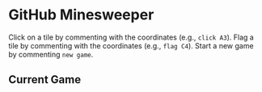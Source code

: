 # GitHub Minesweeper

Click on a tile by commenting with the coordinates (e.g., `click A3`).
Flag a tile by commenting with the coordinates (e.g., `flag C4`).
Start a new game by commenting `new game`.

## Current Game

<!-- MINESWEEPER-BOARD -->